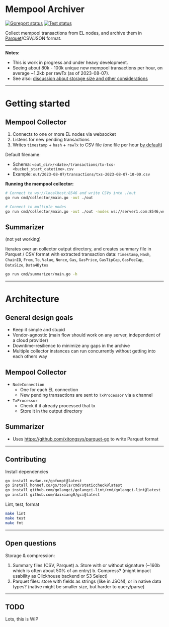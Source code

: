 # Mempool Archiver

[![Goreport status](https://goreportcard.com/badge/github.com/flashbots/mempool-archiver)](https://goreportcard.com/report/github.com/flashbots/mempool-archiver)
[![Test status](https://github.com/flashbots/mempool-archiver/workflows/Checks/badge.svg?branch=main)](https://github.com/flashbots/mempool-archiver/actions?query=workflow%3A%22Checks%22)

Collect mempool transactions from EL nodes, and archive them in [Parquet](https://github.com/apache/parquet-format)/CSV/JSON format.

---

**Notes:**

- This is work in progress and under heavy development.
- Seeing about 80k - 100k unique new mempool transactions per hour, on average ~1.2kb per rawTx (as of 2023-08-07).
- See also: [discussion about storage size and other considerations](https://github.com/flashbots/mempool-archiver/issues/1)

---

# Getting started

## Mempool Collector

1. Connects to one or more EL nodes via websocket
2. Listens for new pending transactions
3. Writes `timestamp` + `hash` + `rawTx` to CSV file (one file per hour [by default](collector/consts.go))

Default filename:

- Schema: `<out_dir>/<date>/transactions/tx-txs-<bucket_start_datetime>.csv`
- Example: `out/2023-08-07/transactions/txs-2023-08-07-10-00.csv`

**Running the mempool collector:**

```bash
# Connect to ws://localhost:8546 and write CSVs into ./out
go run cmd/collector/main.go -out ./out

# Connect to multiple nodes
go run cmd/collector/main.go -out ./out -nodes ws://server1.com:8546,ws://server2.com:8546
```

## Summarizer

(not yet working)

Iterates over an collector output directory, and creates summary file in Parquet / CSV format with extracted transaction data: `Timestamp`, `Hash`, `ChainID`, `From`, `To`, `Value`, `Nonce`, `Gas`, `GasPrice`, `GasTipCap`, `GasFeeCap`, `DataSize`, `Data4Bytes`

```bash
go run cmd/summarizer/main.go -h
```


---

# Architecture

## General design goals

- Keep it simple and stupid
- Vendor-agnostic (main flow should work on any server, independent of a cloud provider)
- Downtime-resilience to minimize any gaps in the archive
- Multiple collector instances can run concurrently without getting into each others way

## Mempool Collector

- `NodeConnection`
    - One for each EL connection
    - New pending transactions are sent to `TxProcessor` via a channel
- `TxProcessor`
    - Check if it already processed that tx
    - Store it in the output directory

## Summarizer

- Uses https://github.com/xitongsys/parquet-go to write Parquet format

---

## Contributing

Install dependencies

```bash
go install mvdan.cc/gofumpt@latest
go install honnef.co/go/tools/cmd/staticcheck@latest
go install github.com/golangci/golangci-lint/cmd/golangci-lint@latest
go install github.com/daixiang0/gci@latest
```

Lint, test, format

```bash
make lint
make test
make fmt
```

---

## Open questions

Storage & compression:

1. Summary files (CSV, Parquet)
    a. Store with or without signature (~160b which is often about 50% of an entry)
    b. Compress? (might impact usability as Clickhouse backend or S3 Select)
1. Parquet files: store with fields as strings (like in JSON), or in native data types? (native might be smaller size, but harder to query/parse)


---

## TODO

Lots, this is WIP
